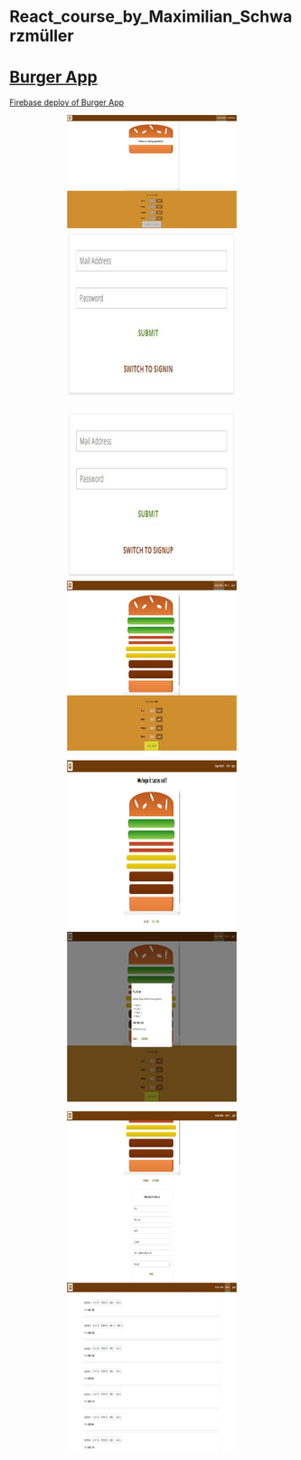 # React_course_by_Maximilian_Schwarzmüller

# [Burger App](https://react-burger-app-15138.web.app/)

[Firebase deploy of Burger App](https://react-burger-app-15138.web.app/)

<p align = "center">
<img src="https://github.com/iizdebski/react_course/blob/main/31_images/react1.JPG" width="300" height="200"> <img src="https://github.com/iizdebski/react_course/blob/main/31_images/react2.JPG" width="300" height="300">
</p>

<p align = "center">
<img src="https://github.com/iizdebski/react_course/blob/main/31_images/react3.JPG" width="300" height="300"> <img src="https://github.com/iizdebski/react_course/blob/main/31_images/react4.JPG" width="300" height="300">
</p>

<p align = "center">
<img src="https://github.com/iizdebski/react_course/blob/main/31_images/react5.JPG" width="300" height="300"> <img src="https://github.com/iizdebski/react_course/blob/main/31_images/react6.JPG" width="300" height="300">
</p>

<p align = "center">
<img src="https://github.com/iizdebski/react_course/blob/main/31_images/react7.JPG" width="300" height="300"> <img src="https://github.com/iizdebski/react_course/blob/main/31_images/react8.JPG" width="300" height="300">
</p>